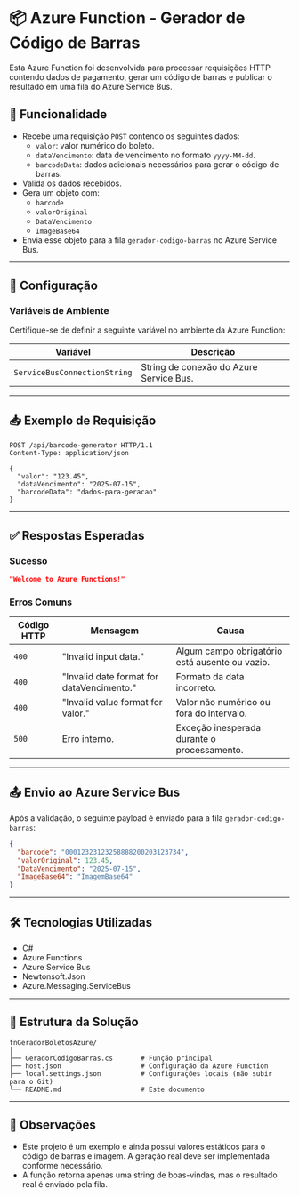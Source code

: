 
# 📦 Azure Function - Gerador de Código de Barras

Esta Azure Function foi desenvolvida para processar requisições HTTP contendo dados de pagamento, gerar um código de barras e publicar o resultado em uma fila do Azure Service Bus.

## 🚀 Funcionalidade

- Recebe uma requisição `POST` contendo os seguintes dados:
  - `valor`: valor numérico do boleto.
  - `dataVencimento`: data de vencimento no formato `yyyy-MM-dd`.
  - `barcodeData`: dados adicionais necessários para gerar o código de barras.
- Valida os dados recebidos.
- Gera um objeto com:
  - `barcode`
  - `valorOriginal`
  - `DataVencimento`
  - `ImageBase64`
- Envia esse objeto para a fila `gerador-codigo-barras` no Azure Service Bus.

---

## 🔧 Configuração

### Variáveis de Ambiente

Certifique-se de definir a seguinte variável no ambiente da Azure Function:

| Variável                    | Descrição                                   |
|----------------------------|---------------------------------------------|
| `ServiceBusConnectionString` | String de conexão do Azure Service Bus.     |

---

## 📥 Exemplo de Requisição

```http
POST /api/barcode-generator HTTP/1.1
Content-Type: application/json

{
  "valor": "123.45",
  "dataVencimento": "2025-07-15",
  "barcodeData": "dados-para-geracao"
}
```

---

## ✅ Respostas Esperadas

### Sucesso

```json
"Welcome to Azure Functions!"
```

### Erros Comuns

| Código HTTP | Mensagem                                   | Causa                                           |
|-------------|--------------------------------------------|------------------------------------------------|
| `400`       | "Invalid input data."                      | Algum campo obrigatório está ausente ou vazio. |
| `400`       | "Invalid date format for dataVencimento."  | Formato da data incorreto.                     |
| `400`       | "Invalid value format for valor."          | Valor não numérico ou fora do intervalo.       |
| `500`       | Erro interno.                              | Exceção inesperada durante o processamento.    |

---

## 📤 Envio ao Azure Service Bus

Após a validação, o seguinte payload é enviado para a fila `gerador-codigo-barras`:

```json
{
  "barcode": "00012323123258888200203123734",
  "valorOriginal": 123.45,
  "DataVencimento": "2025-07-15",
  "ImageBase64": "ImagemBase64"
}
```

---

## 🛠️ Tecnologias Utilizadas

- C#
- Azure Functions
- Azure Service Bus
- Newtonsoft.Json
- Azure.Messaging.ServiceBus

---

## 📁 Estrutura da Solução

```
fnGeradorBoletosAzure/
│
├── GeradorCodigoBarras.cs       # Função principal
├── host.json                    # Configuração da Azure Function
├── local.settings.json          # Configurações locais (não subir para o Git)
└── README.md                    # Este documento
```

---

## 📝 Observações

- Este projeto é um exemplo e ainda possui valores estáticos para o código de barras e imagem. A geração real deve ser implementada conforme necessário.
- A função retorna apenas uma string de boas-vindas, mas o resultado real é enviado pela fila.

